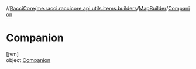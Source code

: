 //[RacciCore](../../../../index.md)/[me.racci.raccicore.api.utils.items.builders](../../index.md)/[MapBuilder](../index.md)/[Companion](index.md)

# Companion

[jvm]\
object [Companion](index.md)
